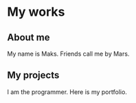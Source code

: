 # My works
## About me
My name is Maks. Friends call me by Mars.
## Мy projects
I am the programmer. Here is my portfolio.